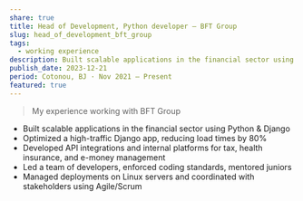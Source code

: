 ```yaml
---
share: true
title: Head of Development, Python developer – BFT Group
slug: head_of_development_bft_group
tags:
  - working experience
description: Built scalable applications in the financial sector using Python & Django
publish_date: 2023-12-21
period: Cotonou, BJ · Nov 2021 – Present
featured: true
---
```



> My experience working with BFT Group

- Built scalable applications in the financial sector using Python & Django
- Optimized a high-traffic Django app, reducing load times by 80%
- Developed API integrations and internal platforms for tax, health insurance, and e-money management
- Led a team of developers, enforced coding standards, mentored juniors
- Managed deployments on Linux servers and coordinated with stakeholders using Agile/Scrum
